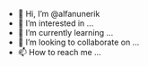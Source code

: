 - 👋 Hi, I’m @alfanunerik
- 👀 I’m interested in ...
- 🌱 I’m currently learning ...
- 💞️ I’m looking to collaborate on ...
- 📫 How to reach me ...

<!---
alfanunerik/alfanunerik is a ✨ special ✨ repository because its `README.md` (this file) appears on your GitHub profile.
You can click the Preview link to take a look at your changes.
--->
